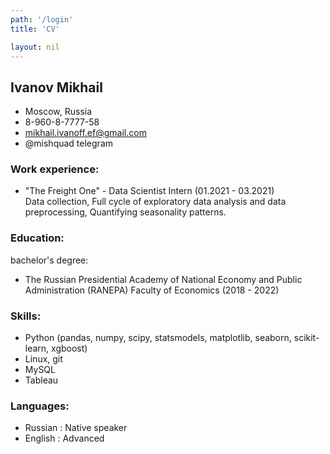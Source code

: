 ```yaml
---
path: '/login'
title: 'CV'

layout: nil
---
```

## Ivanov Mikhail


* Moscow, Russia 
* 8-960-8-7777-58 
* mikhail.ivanoff.ef@gmail.com
* @mishquad telegram


### Work experience:
* "The Freight One" - Data Scientist Intern (01.2021 - 03.2021)  
Data collection, Full cycle of exploratory data analysis and data preprocessing, Quantifying seasonality patterns. 

### Education:
bachelor's degree: 
* The Russian Presidential Academy of National Economy and Public Administration (RANEPA) 
Faculty of Economics (2018 - 2022)

### Skills:
* Python (pandas, numpy, scipy, statsmodels, matplotlib, seaborn, scikit-learn, xgboost) 
* Linux, git
* MySQL
* Tableau

### Languages:
* Russian : Native speaker
* English : Advanced

